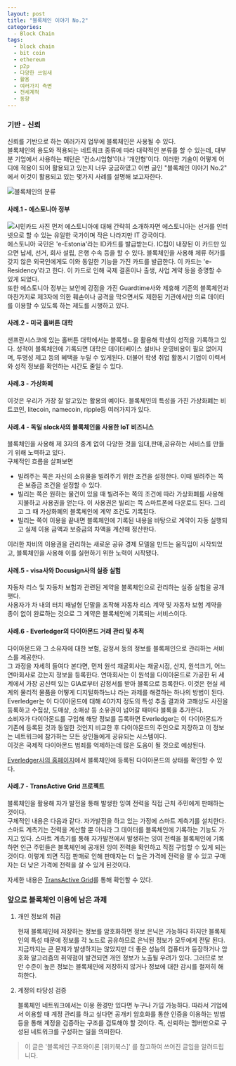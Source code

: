 ```yaml
---
layout: post
title: "블록체인 이야기 No.2"
categories:
  - Block Chain
tags:
  - block chain
  - bit coin
  - ethereum
  - p2p
  - 다양한 쓰임새
  - 활용
  - 여러가지 측면
  - 전세계적
  - 동향
---
```


### 기반 - 신뢰    
 
신뢰를 기반으로 하는 여러가지 업무에 블록체인은 사용될 수 있다.    
블록체인의 용도와 적용되는 네트워크 종류에 따라 대략적인 분류를 할 수 있는데, 대부분 기업에서 사용하는 패턴은 '컨소시엄형'이나 '개인형'이다. 
이러한 기술이 어떻게 어디에 적용이 되어 활용되고 있는지 너무 궁금하였고 이번 글인 "블록체인 이야기 No.2" 에서 
이것이 활용되고 있는 몇가지 사례를 설명해 보고자한다. 

![블록체인의 분류]()

#### 사례.1 - 에스토니아 정부 
![시민카드 사진]()
먼저 에스토니아에 대해 간략히 소개하자면 에스토니아는 선거를 인터넷으로 할 수 있는 유일한 국가이며 작은 나라지만 IT 강국이다.    
에스토니아 국민은 'e-Estonia'라는 ID카드를 발급받는다. IC칩이 내장된 이 카드만 있으면 납세, 선거, 회사 설립, 은행 수속 등을 할 수 있다. 
블록체인을 사용해 체류 허가를 갖지 않은 외국인에게도 이와 동일한 기능을 가진 카드를 발급한다. 이 카드는 'e-Residency'라고 한다. 이 카드로 인해 국제 결혼이나 출생, 사업 계약 등을 증명할 수 있게 되었다.   
또한 에스토니아 정부는 보안에 강점을 가진 Guardtime사와 제휴해 기존의 블록체인과 마찬가지로 제3자에 의한 훼손이나 공격을 막으면서도 제한된 기관에서만 의료 데이터를 이용할 수 있도록 하는 제도를 시행하고 있다.     

#### 사례.2 - 미국 홀버튼 대학 
샌프란시스코에 있는 홀버튼 대학에서는 블록쳉ㄴ을 활용해 학생의 성적을 기록하고 있다. 성적이 블록체인에 기록되면 대학은 데이터베이스 설비나 운영비용이 필요 없어지며, 투명성 제고 등의 혜택을 누릴 수 있게된다.
더불어 학생 취업 활동시 기업이 이력서와 성적 정보를 확인하는 시간도 줄일 수 있다.

#### 사례.3 - 가상화폐
이것은 우리가 가장 잘 알고있는 활용의 예이다. 블록체인의 특성을 가진 가상화폐는 비트코인, litecoin, namecoin, ripple등 여러가지가 있다.   

#### 사례.4 - 독일 slock사의 블록체인을 사용한 IoT 비즈니스 
블록체인을 사용해 제 3자의 중계 없이 다양한 것을 임대,판매,공유하는 서비스를 만들기 위해 노력하고 있다.     
구체적인 흐름을 살펴보면
* 빌려주는 쪽은 자신의 소유물을 빌려주기 위한 조건을 설정한다. 이때 빌려주는 쪽은 보증금 조건을 설정할 수 있다.    
* 빌리는 쪽은 원하는 물건이 있을 때 빌려주는 쪽의 조건에 따라 가상화폐를 사용해 지불하고 사용권을 얻는다. 이 사용권은 빌리는 쪽 스마트폰에 다운로드 된다. 그리고  그 때 가상화폐의 블록체인에 계약 조건도 기록된다.   
* 빌리는 쪽이 이용을 끝내면 블록체인에 기록된 내용을 바탕으로 계약이 자동 실행되고 실제 이용 금액과 보증금의 차액을 계산해 정산한다. 

이러한 자비의 이용권을 관리하는 새로운 공유 경제 모델을 만드는 움직임이 시작되었고, 블록체인을 사용해 이를 실현하기 위한 노력이 시작됐다.

#### 사례.5 - visa사와 Docusign사의 실증 실험 
자동차 리스 및 자동차 보험과 관련된 계약을 블록체인으로 관리하는 실증 실험을 공개햇다.    
사용자가 차 내의 터치 패널형 단말을 조작해 자동차 리스 계약 및 자동차 보험 계약을 종이 없이 완료하는 것으로 그 계약은 블록체인에 기록되는 서비스이다. 


#### 사례.6 - Everledger의 다이아몬드 거래 관리 및 추적 
다이아몬드와 그 소유자에 대한 보험, 감정서 등의 정보를 블록체인으로 관리하는 서비스를 제공한다.     
그 과정을 자세히 들여다 본다면, 먼저 원석 채굴회사는 채굴시점, 산지, 원석크기, 어느 연마회사로 갔는지 정보을 등록한다. 
연마회사는 이 원석을 다이아몬드로 가공한 뒤 세계에서 가장 공신력 있는 GIA로부터 감정서를 받아 블록으로 등록한다. 이것은 현실 세계의 물리적 물품을 어떻게 디지털화하느냐 라는 과제를 해결하는 하나의 방법이 된다. 
Everledger는 이 다이아몬드에 대해 40가지 정도의 특성 추출 결과와 고해상도 사진을 등록하고 수집상, 도매상, 소매상 등 소유권이 넘어갈 때마다 블록을 추가한다.   
소비자가 다이아몬드를 구입해 해당 정보를 등록하면 Everledger는 이 다이아몬드가 기존에 등록된 것과 동일한 것인지 비교한 후 다이아몬드의 주인으로 저장하고 이 정보는 네트워크에 참가하는 모든 상인들에게 공유되는 시스템이다.    
이것은 국제적 다이아몬드 범죄를 억제하는데 많은 도움이 될 것으로 예상된다. 
    
[Everledger사의 홈페이지](https://www.everledger.io/)에서 블록체인에 등록된 다이아몬드의 상태를 확인할 수 있다. 

#### 사례.7 - TransActive Grid 프로젝트 
블록체인을 활용해 자가 발전을 통해 발생한 잉여 전력을 직접 근처 주민에게 판매하는 것이다.    
구체적인 내용은 다음과 같다. 자가발전을 하고 있는 가정에 스마트 계측기를 설치한다. 
스마트 계측기는 전력을 계산할 뿐 아니라 그 데이터를 블록체인에 기록하는 기능도 가지고 있다. 스마트 계측기를 통해 자가발전에서 발생하는 잉여 전력을 블록체인에 기록하면 인근 주민들은 블록체인에 공개된 잉여 전력을 확인하고 직접 구입할 수 있게 되는 것이다. 
이렇게 되면 직접 판매로 인해 판매자는 더 높은 가격에 전력을 팔 수 있고 구매자는 더 낮은 가격에 전력을 살 수 있게 된것이다.     

자세한 내용은 [TransActive Grid](https://www.slideshare.net/JohnLilic/transactive-grid)를 통해 확인할 수 있다. 

### 앞으로 블록체인 이용에 남은 과제 

 1. 개인 정보의 취급    

    현재 블록체인에 저장하는 정보를 암호화하면 정보 은닉은 가능하다 하지만 블록체인의 특성 때문에 정보를 각 노드로
    공유하므로 은닉된 정보가 모두에게 전달 된다. 지금까지는 큰 문제가 발생하지는 않았지만 더 좋은 성능의 컴퓨터가 등장하거나
    암호화 알고리즘의 취약점이 발견되면 개인 정보가 노출될 우려가 있다. 그러므로 보안 수준이 높은 정보는 블록체인에 저장하지 않거나 정보에 대한 감시를 철저히 해햐한다. 
    
 2. 계정의 타당성 검증 
 
    블록체인 네트워크에서는 이용 환경만 있다면 누구나 가입 가능하다. 따라서 기업에서 이용할 때 계정 관리를 하고 싶다면 
    공개키 암호화를 통한 인증을 이용하는 방법 등을 통해 계정을 검증하는 구조를 검토해야 할 것이다. 즉, 신뢰하는 멤버만으로 구성된 네트워크를 구성하는 일을 의미한다. 


> 이 글은 '블록체인 구조와이론 [위키북스]' 를 참고하여 쓰어진 글임을 알려드립니다. 